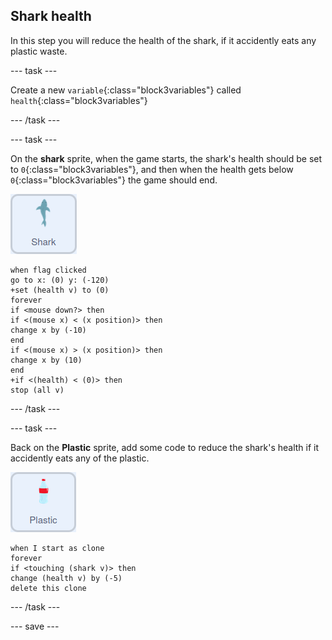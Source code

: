 ## Shark health

In this step you will reduce the health of the shark, if it accidently eats any plastic waste.

--- task ---

Create a new `variable`{:class="block3variables"} called `health`{:class="block3variables"}

--- /task ---

--- task ---

On the **shark** sprite, when the game starts, the shark's health should be set to `0`{:class="block3variables"}, and then when the health gets below `0`{:class="block3variables"} the game should end.

![shark sprite](images/shark-sprite.png)

```blocks3
when flag clicked
go to x: (0) y: (-120)
+set (health v) to (0)
forever
if <mouse down?> then
if <(mouse x) < (x position)> then
change x by (-10)
end
if <(mouse x) > (x position)> then
change x by (10)
end
+if <(health) < (0)> then
stop (all v)
```

--- /task ---

--- task ---

Back on the **Plastic** sprite, add some code to reduce the shark's health if it accidently eats any of the plastic.

![plastic sprite](images/plastic-sprite.png)

```blocks3
when I start as clone
forever
if <touching (shark v)> then
change (health v) by (-5)
delete this clone
```
--- /task ---

--- save ---
